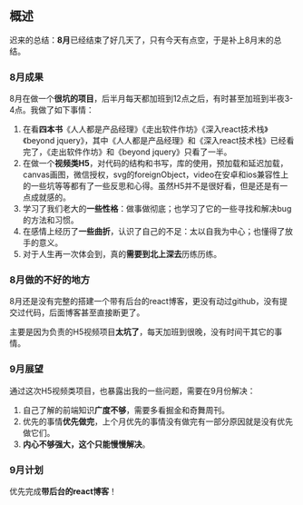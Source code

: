 ## 概述

迟来的总结：**8月**已经结束了好几天了，只有今天有点空，于是补上8月末的总结。

### 8月成果

8月在做一个**很坑的项目**，后半月每天都加班到12点之后，有时甚至加班到半夜3-4点。我做了如下事情：
1. 在看**四本书**《人人都是产品经理》《走出软件作坊》《深入react技术栈》《beyond jquery》，其中《人人都是产品经理》和《深入react技术栈》已经看完了，《走出软件作坊》和《beyond jquery》只看了一半。
2. 在做一个**视频类H5**，对代码的结构和书写，库的使用，预加载和延迟加载，canvas画图，微信授权，svg的foreignObject，video在安卓和ios兼容性上的一些坑等等都有了一些反思和心得。虽然H5并不是很好看，但是还是有一点成就感的。
3. 学习了我们老大的**一些性格**：做事做彻底；也学习了它的一些寻找和解决bug的方法和习惯。
4. 在感情上经历了**一些曲折**，认识了自己的不足：太以自我为中心；也懂得了放手的意义。
5. 对于人生再一次体会到，真的**需要到北上深去**历练历练。

### 8月做的不好的地方

8月还是没有完整的搭建一个带有后台的react博客，更没有动过github，没有提交过代码，后面博客甚至直接断更了。

主要是因为负责的H5视频项目**太坑了**，每天加班到很晚，没有时间干其它的事情。

### 9月展望

通过这次H5视频类项目，也暴露出我的一些问题，需要在9月份解决：
1. 自己了解的前端知识**广度不够**，需要多看掘金和奇舞周刊。
2. 优先的事情**优先做完**，上个月优先的事情没有做完有一部分原因就是没有优先做它们。
3. **内心不够强大，这个只能慢慢解决**。

### 9月计划

优先完成**带后台的react博客**！


